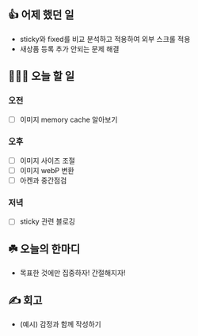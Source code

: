 ## 👍 어제 했던 일

- sticky와 fixed를 비교 분석하고 적용하여 외부 스크롤 적용
- 새상품 등록 추가 안되는 문제 해결

## 👩🏻‍💻 오늘 할 일

### 오전

- [ ] 이미지 memory cache 알아보기 

### 오후

- [ ] 이미지 사이즈 조절
- [ ] 이미지 webP 변환
- [ ] 아켄과 중간점검

### 저녁

- [ ] sticky 관련 블로깅

## ☘️ 오늘의 한마디
- 목표한 것에만 집중하자! 간절해지자!

## ✍️ 회고
- (예시) 감정과 함께 작성하기